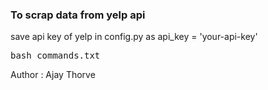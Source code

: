 ### To scrap data from yelp api
save api key of yelp in config.py as api_key = 'your-api-key'
<pre>
bash commands.txt
</pre>



Author : Ajay Thorve